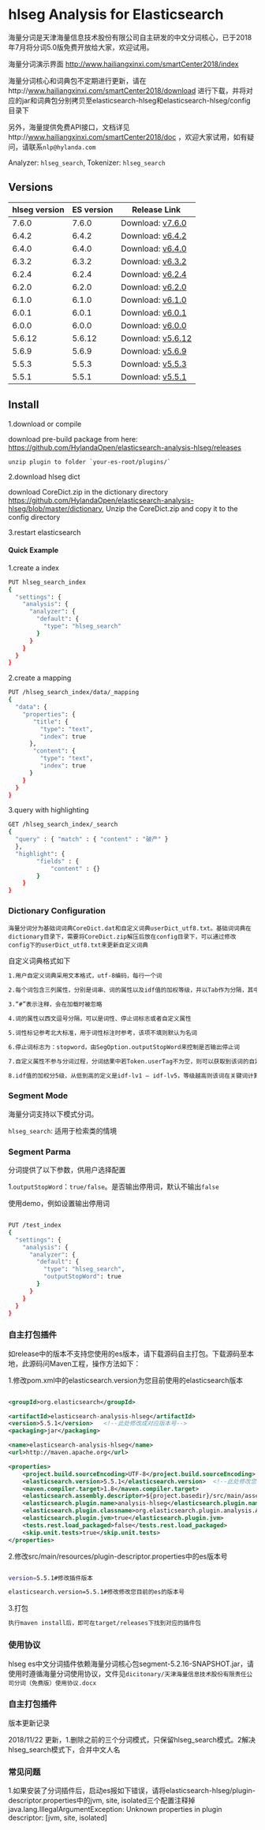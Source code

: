 hlseg Analysis for Elasticsearch
=============================

海量分词是天津海量信息技术股份有限公司自主研发的中文分词核心，已于2018年7月将分词5.0版免费开放给大家，欢迎试用。

海量分词演示界面 http://www.hailiangxinxi.com/smartCenter2018/index

海量分词核心和词典包不定期进行更新，请在http://www.hailiangxinxi.com/smartCenter2018/download 进行下载，并将对应的jar和词典包分别拷贝至elasticsearch-hlseg和elasticsearch-hlseg/config目录下

另外，海量提供免费API接口，文档详见http://www.hailiangxinxi.com/smartCenter2018/doc ，欢迎大家试用，如有疑问，请联系`nlp@hylanda.com`

Analyzer: `hlseg_search`, Tokenizer: `hlseg_search`

Versions
--------

hlseg version | ES version | Release Link |
-----------|-----------|-----------
7.6.0| 7.6.0| Download: [v7.6.0](https://github.com/HylandaOpen/elasticsearch-analysis-hlseg/releases/tag/v7.6.0)
6.4.2| 6.4.2| Download: [v6.4.2](https://github.com/HylandaOpen/elasticsearch-analysis-hlseg/releases/tag/v6.4.2)
6.4.0| 6.4.0| Download: [v6.4.0](https://github.com/HylandaOpen/elasticsearch-analysis-hlseg/releases/tag/v6.4.0)
6.3.2| 6.3.2| Download: [v6.3.2](https://github.com/HylandaOpen/elasticsearch-analysis-hlseg/releases/tag/v6.3.2)
6.2.4| 6.2.4| Download: [v6.2.4](https://github.com/HylandaOpen/elasticsearch-analysis-hlseg/releases/tag/v6.2.4)
6.2.0| 6.2.0| Download: [v6.2.0](https://github.com/HylandaOpen/elasticsearch-analysis-hlseg/releases/tag/v6.2.0)
6.1.0| 6.1.0| Download: [v6.1.0](https://github.com/HylandaOpen/elasticsearch-analysis-hlseg/releases/tag/v6.1.0)
6.0.1| 6.0.1| Download: [v6.0.1](https://github.com/HylandaOpen/elasticsearch-analysis-hlseg/releases/tag/v6.0.1)
6.0.0| 6.0.0| Download: [v6.0.0](https://github.com/HylandaOpen/elasticsearch-analysis-hlseg/releases/tag/v6.0.0)
5.6.12| 5.6.12| Download: [v5.6.12](https://github.com/HylandaOpen/elasticsearch-analysis-hlseg/releases/tag/v5.6.12)
5.6.9| 5.6.9| Download: [v5.6.9](https://github.com/HylandaOpen/elasticsearch-analysis-hlseg/releases/tag/v5.6.9)
5.5.3| 5.5.3| Download: [v5.5.3](https://github.com/HylandaOpen/elasticsearch-analysis-hlseg/releases/tag/v5.5.3)
5.5.1| 5.5.1| Download: [v5.5.1](https://github.com/HylandaOpen/elasticsearch-analysis-hlseg/releases/tag/v5.5.1)

Install
-------

1.download or compile

download pre-build package from here: https://github.com/HylandaOpen/elasticsearch-analysis-hlseg/releases
    
    unzip plugin to folder `your-es-root/plugins/`

2.download hlseg dict

download CoreDict.zip in the dictionary directory https://github.com/HylandaOpen/elasticsearch-analysis-hlseg/blob/master/dictionary, Unzip the CoreDict.zip and copy it to the config directory

3.restart elasticsearch



#### Quick Example

1.create a index

```bash
PUT hlseg_search_index
{
  "settings": {
    "analysis": {
      "analyzer": {
        "default": {
          "type": "hlseg_search"
        }
      }
    }
  }
}
```

2.create a mapping

```bash
PUT /hlseg_search_index/data/_mapping
{
  "data": {
    "properties": {
       "title": {
         "type": "text",
         "index": true
      },
       "content": {
         "type": "text",
         "index": true
      }
    }
  }
}
```


3.query with highlighting

```bash
GET /hlseg_search_index/_search
{
  "query" : { "match" : { "content" : "破产" }
  },
  "highlight": {
        "fields" : {
            "content" : {}
        }
    }
}
```

### Dictionary Configuration

`海量分词分为基础词词典CoreDict.dat和自定义词典userDict_utf8.txt。基础词词典在dictionary目录下，需要将CoreDict.zip解压后放在config目录下，可以通过修改config下的userDict_utf8.txt来更新自定义词典`

自定义词典格式如下


```bash
1.用户自定义词典采用文本格式，utf-8编码，每行一个词

2.每个词包含三列属性，分别是词串、词的属性以及idf值的加权等级，并以Tab作为分隔，其中除了词串必填外，其他列可以不填，不填写则系统采用默认值

3.“#”表示注释，会在加载时被忽略

4.词的属性以西文逗号分隔，可以是词性、停止词标志或者自定义属性

5.词性标记参考北大标准，用于词性标注时参考，该项不填则默认为名词

6.停止词标志为：stopword，由SegOption.outputStopWord来控制是否输出停止词

7.自定义属性不参与分词过程，分词结果中若Token.userTag不为空，则可以获取到该词的自定义属性。

8.idf值的加权分5级，从低到高的定义是idf-lv1 — idf-lv5，等级越高则该词在关键词计算时的权重会越大，若不填写该值则系统默认是idf-lv3(中等权重）
```

### Segment Mode

海量分词支持以下模式分词。

`hlseg_search`: 适用于检索类的情境



### Segment Parma
分词提供了以下参数，供用户选择配置

1.`outputStopWord`：`true/false`。是否输出停用词，默认不输出`false`

使用demo，例如设置输出停用词

```bash

PUT /test_index
{
  "settings": {
    "analysis": {
      "analyzer": {
        "default": {
          "type": "hlseg_search",
          "outputStopWord": true
        }
      }
    }
  }
}

```

### 自主打包插件

如release中的版本不支持您使用的es版本，请下载源码自主打包。下载源码至本地，此源码问Maven工程，操作方法如下：

1.修改pom.xml中的elasticsearch.version为您目前使用的elasticsearch版本

```xml

<groupId>org.elasticsearch</groupId>

<artifactId>elasticsearch-analysis-hlseg</artifactId>
<version>5.5.1</version>   <!--此处修改成对应版本号-->
<packaging>jar</packaging>

<name>elasticsearch-analysis-hlseg</name>
<url>http://maven.apache.org</url>

<properties>
	<project.build.sourceEncoding>UTF-8</project.build.sourceEncoding>
	<elasticsearch.version>5.5.1</elasticsearch.version>  <!--此处修改您目前的es的版本号，目前只支持5.5.1以上-->
	<maven.compiler.target>1.8</maven.compiler.target>
	<elasticsearch.assembly.descriptor>${project.basedir}/src/main/assemblies/plugin.xml</elasticsearch.assembly.descriptor>
	<elasticsearch.plugin.name>analysis-hlseg</elasticsearch.plugin.name>
	<elasticsearch.plugin.classname>org.elasticsearch.plugin.analysis.AnalysiaHLSegPlugin</elasticsearch.plugin.classname>
	<elasticsearch.plugin.jvm>true</elasticsearch.plugin.jvm>
	<tests.rest.load_packaged>false</tests.rest.load_packaged>
	<skip.unit.tests>true</skip.unit.tests>
</properties>

```

2.修改src/main/resources/plugin-descriptor.properties中的es版本号

```bash

version=5.5.1#修改插件版本

elasticsearch.version=5.5.1#修改修改您目前的es的版本号

```

3.打包

```bash
执行maven install后，即可在target/releases下找到对应的插件包

```


### 使用协议

hlseg es中文分词插件依赖海量分词核心包segment-5.2.16-SNAPSHOT.jar，请使用时遵循海量分词使用协议，文件见`dicitonary/天津海量信息技术股份有限责任公司分词（免费版）使用协议.docx`


### 自主打包插件

版本更新记录


2018/11/22 更新，1.删除之前的三个分词模式，只保留hlseg_search模式。2解决hlseg_search模式下，合并中文人名


### 常见问题

1.如果安装了分词插件后，启动es报如下错误，请将elasticsearch-hlseg/plugin-descriptor.properties中的jvm, site, isolated三个配置注释掉
java.lang.IllegalArgumentException: Unknown properties in plugin descriptor: [jvm, site, isolated]
